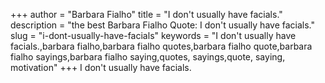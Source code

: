 +++
author = "Barbara Fialho"
title = "I don't usually have facials."
description = "the best Barbara Fialho Quote: I don't usually have facials."
slug = "i-dont-usually-have-facials"
keywords = "I don't usually have facials.,barbara fialho,barbara fialho quotes,barbara fialho quote,barbara fialho sayings,barbara fialho saying,quotes, sayings,quote, saying, motivation"
+++
I don't usually have facials.
